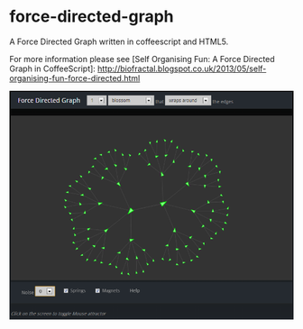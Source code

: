 force-directed-graph
====================

A Force Directed Graph written in coffeescript and HTML5.

For more information please see [Self Organising Fun: A Force Directed Graph in CoffeeScript]: http://biofractal.blogspot.co.uk/2013/05/self-organising-fun-force-directed.html

![Alt text](/doc/fdg_screenshot.png?raw=true)

